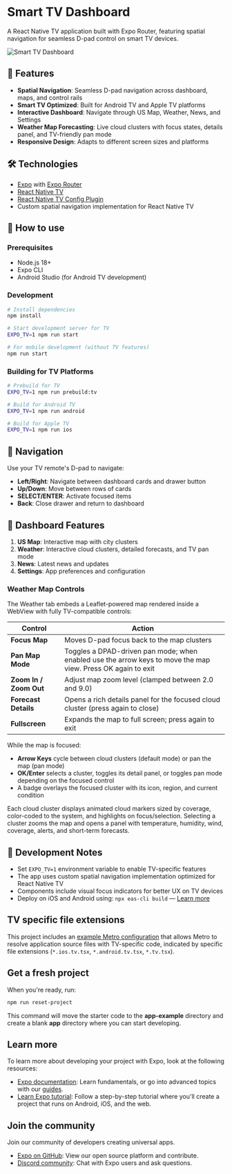# Smart TV Dashboard

A React Native TV application built with Expo Router, featuring spatial navigation for seamless D-pad control on smart TV devices.

![Smart TV Dashboard](https://github.com/douglowder/examples/assets/6577821/a881466f-a7a0-4c66-b1fc-33235c466997)

## 🚀 Features

- **Spatial Navigation**: Seamless D-pad navigation across dashboard, maps, and control rails
- **Smart TV Optimized**: Built for Android TV and Apple TV platforms
- **Interactive Dashboard**: Navigate through US Map, Weather, News, and Settings
- **Weather Map Forecasting**: Live cloud clusters with focus states, details panel, and TV-friendly pan mode
- **Responsive Design**: Adapts to different screen sizes and platforms

## 🛠️ Technologies

- [Expo](https://expo.dev) with [Expo Router](https://docs.expo.dev/router/introduction)
- [React Native TV](https://github.com/react-native-tvos/react-native-tvos)
- [React Native TV Config Plugin](https://github.com/react-native-tvos/config-tv)
- Custom spatial navigation implementation for React Native TV

## 🚀 How to use

### Prerequisites
- Node.js 18+
- Expo CLI
- Android Studio (for Android TV development)

### Development

```sh
# Install dependencies
npm install

# Start development server for TV
EXPO_TV=1 npm run start

# For mobile development (without TV features)
npm run start
```

### Building for TV Platforms

```sh
# Prebuild for TV
EXPO_TV=1 npm run prebuild:tv

# Build for Android TV
EXPO_TV=1 npm run android

# Build for Apple TV
EXPO_TV=1 npm run ios
```

## 📱 Navigation

Use your TV remote's D-pad to navigate:

- **Left/Right**: Navigate between dashboard cards and drawer button
- **Up/Down**: Move between rows of cards
- **SELECT/ENTER**: Activate focused items
- **Back**: Close drawer and return to dashboard

## 🎯 Dashboard Features

1. **US Map**: Interactive map with city clusters
2. **Weather**: Interactive cloud clusters, detailed forecasts, and TV pan mode
3. **News**: Latest news and updates
4. **Settings**: App preferences and configuration

### Weather Map Controls

The Weather tab embeds a Leaflet-powered map rendered inside a WebView with fully TV-compatible controls:

| Control | Action |
| --- | --- |
| **Focus Map** | Moves D-pad focus back to the map clusters |
| **Pan Map Mode** | Toggles a DPAD-driven pan mode; when enabled use the arrow keys to move the map view. Press OK again to exit |
| **Zoom In / Zoom Out** | Adjust map zoom level (clamped between 2.0 and 9.0) |
| **Forecast Details** | Opens a rich details panel for the focused cloud cluster (press again to close) |
| **Fullscreen** | Expands the map to full screen; press again to exit |

While the map is focused:

- **Arrow Keys** cycle between cloud clusters (default mode) or pan the map (pan mode)
- **OK/Enter** selects a cluster, toggles its detail panel, or toggles pan mode depending on the focused control
- A badge overlays the focused cluster with its icon, region, and current condition

Each cloud cluster displays animated cloud markers sized by coverage, color-coded to the system, and highlights on focus/selection. Selecting a cluster zooms the map and opens a panel with temperature, humidity, wind, coverage, alerts, and short-term forecasts.

## 🔧 Development Notes

- Set `EXPO_TV=1` environment variable to enable TV-specific features
- The app uses custom spatial navigation implementation optimized for React Native TV
- Components include visual focus indicators for better UX on TV devices
- Deploy on iOS and Android using: `npx eas-cli build` — [Learn more](https://expo.dev/eas)

## TV specific file extensions

This project includes an [example Metro configuration](./metro.config.js) that allows Metro to resolve application source files with TV-specific code, indicated by specific file extensions (`*.ios.tv.tsx`, `*.android.tv.tsx`, `*.tv.tsx`).

## Get a fresh project

When you're ready, run:

```bash
npm run reset-project
```

This command will move the starter code to the **app-example** directory and create a blank **app** directory where you can start developing.

## Learn more

To learn more about developing your project with Expo, look at the following resources:

- [Expo documentation](https://docs.expo.dev/): Learn fundamentals, or go into advanced topics with our [guides](https://docs.expo.dev/guides).
- [Learn Expo tutorial](https://docs.expo.dev/learn): Follow a step-by-step tutorial where you'll create a project that runs on Android, iOS, and the web.

## Join the community

Join our community of developers creating universal apps.

- [Expo on GitHub](https://github.com/expo/expo): View our open source platform and contribute.
- [Discord community](https://chat.expo.dev): Chat with Expo users and ask questions.
